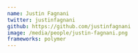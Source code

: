 ```yaml
---
name: Justin Fagnani
twitter: justinfagnani
github: https://github.com/justinfagnani
image: /media/people/justin-fagnani.png
frameworks: polymer
---
```

